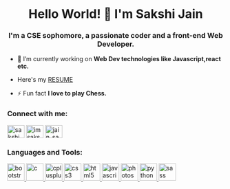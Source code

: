 <h1 align="center">Hello World! 👋 I'm Sakshi Jain</h1>
<h3 align="center">I'm a CSE sophomore, a passionate coder and a front-end Web Developer.</h3>

- 🔭 I’m currently working on **Web Dev technologies like Javascript,react etc.**

- Here's my <a href ="https://drive.google.com/file/d/1nFSReqNHdlN5MxnNLfmjIugxmFNCIdmw/view?usp=sharing">RESUME</a>

- ⚡ Fun fact **I love to play Chess.**

<h3 align="left">Connect with me:</h3>
<p align="left">
<a href="https://www.linkedin.com/in/sakshi-jain-3198631b4/" target="blank"><img align="center" src="https://cdn.jsdelivr.net/npm/simple-icons@3.0.1/icons/linkedin.svg" alt="sakshi jain" height="30" width="40" /></a>
<a href="https://instagram.com/imsakshi._.jain" target="blank"><img align="center" src="https://cdn.jsdelivr.net/npm/simple-icons@3.0.1/icons/instagram.svg" alt="imsakshi._.jain" height="30" width="40" /></a>
<a href="https://www.hackerrank.com/jain_sakshi09221" target="blank"><img align="center" src="https://cdn.jsdelivr.net/npm/simple-icons@3.0.1/icons/hackerrank.svg" alt="jain_sakshi09221" height="30" width="40" /></a>
</p>

<h3 align="left">Languages and Tools:</h3>
<p align="left"> <a href="https://getbootstrap.com" target="_blank"> <img src="https://devicons.github.io/devicon/devicon.git/icons/bootstrap/bootstrap-plain.svg" alt="bootstrap" width="40" height="40"/> </a> <a href="https://www.cprogramming.com/" target="_blank"> <img src="https://devicons.github.io/devicon/devicon.git/icons/c/c-original.svg" alt="c" width="40" height="40"/> </a> <a href="https://www.w3schools.com/cpp/" target="_blank"> <img src="https://devicons.github.io/devicon/devicon.git/icons/cplusplus/cplusplus-original.svg" alt="cplusplus" width="40" height="40"/> </a> <a href="https://www.w3schools.com/css/" target="_blank"> <img src="https://devicons.github.io/devicon/devicon.git/icons/css3/css3-original-wordmark.svg" alt="css3" width="40" height="40"/> </a> <a href="https://www.w3.org/html/" target="_blank"> <img src="https://devicons.github.io/devicon/devicon.git/icons/html5/html5-original-wordmark.svg" alt="html5" width="40" height="40"/> </a> <a href="https://developer.mozilla.org/en-US/docs/Web/JavaScript" target="_blank"> <img src="https://devicons.github.io/devicon/devicon.git/icons/javascript/javascript-original.svg" alt="javascript" width="40" height="40"/> </a> <a href="https://www.photoshop.com/en" target="_blank"> <img src="https://devicons.github.io/devicon/devicon.git/icons/photoshop/photoshop-plain.svg" alt="photoshop" width="40" height="40"/> </a> <a href="https://www.python.org" target="_blank"> <img src="https://devicons.github.io/devicon/devicon.git/icons/python/python-original.svg" alt="python" width="40" height="40"/> </a> <a href="https://sass-lang.com" target="_blank"> <img src="https://devicons.github.io/devicon/devicon.git/icons/sass/sass-original.svg" alt="sass" width="40" height="40"/> </a> </p>

